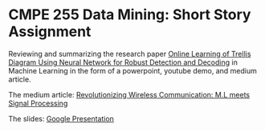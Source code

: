 # CMPE 255 Data Mining: Short Story Assignment

Reviewing and summarizing the research paper [Online Learning of Trellis Diagram Using Neural Network for Robust Detection and Decoding](https://arxiv.org/abs/2311.01895) in Machine Learning in the form of a powerpoint, youtube demo, and medium article.

The medium article: [Revolutionizing Wireless Communication: M.L meets Signal Processing](https://medium.com/@alexyszam/revolutionizing-wireless-communication-machine-learning-meets-signal-processing-9c8027ece25d)

The slides: [Google Presentation](https://docs.google.com/presentation/d/1N0N70cGiO73yaS19W5I4zy4xVxWQRYHpJUJhDLeuilE/edit?usp=sharing)
